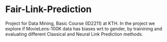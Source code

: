 # Fair-Link-Prediction
Project for Data Mining, Basic Course (ID2211) at KTH.
In the project we explore if MovieLens-100K data has biases wrt to gender, by trainining and evaluating different Classical and Neural Link Prediction methods.
